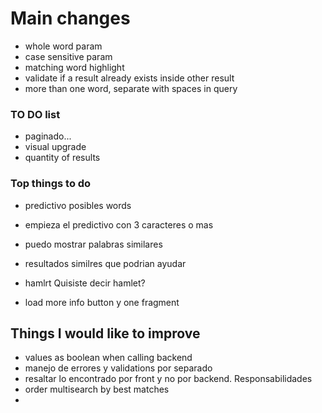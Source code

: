 # Main changes

- whole word param
- case sensitive param
- matching word highlight
- validate if a result already exists inside other result
- more than one word, separate with spaces in query

### TO DO list

- paginado...
- visual upgrade
- quantity of results

### Top things to do

 - predictivo posibles words
 - empieza el predictivo con 3 caracteres o mas
 - puedo mostrar palabras similares

- resultados similres que podrian ayudar
 - hamlrt Quisiste decir hamlet?

- load more info button y one fragment


## Things I would like to improve
- values as boolean when calling backend
- manejo de errores y validations por separado
- resaltar lo encontrado por front y no por backend. Responsabilidades
- order multisearch by best matches
- 